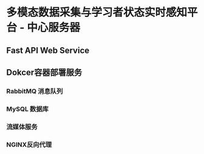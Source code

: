 # 多模态数据采集与学习者状态实时感知平台 - 中心服务器

## Fast API Web Service

## Dokcer容器部署服务

### RabbitMQ 消息队列

### MySQL 数据库

### 流媒体服务

### NGINX反向代理